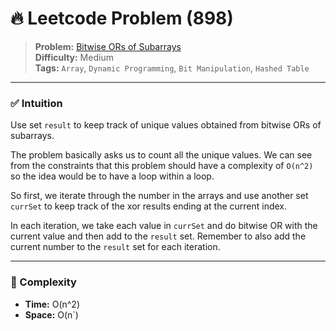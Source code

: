 # 🔥 Leetcode Problem (898)

> **Problem:** [Bitwise ORs of Subarrays](https://leetcode.com/problems/bitwise-ors-of-subarrays/)<br />
> **Difficulty:** Medium<br/>
> **Tags:** `Array`, `Dynamic Programming`, `Bit Manipulation`, `Hashed Table`

---

### ✅ Intuition

Use set `result` to keep track of unique values obtained from bitwise ORs of subarrays.

The problem basically asks us to count all the unique values. We can see from the constraints that this problem should have a complexity of `O(n^2)` so the idea would be to have a loop within a loop.

So first, we iterate through the number in the arrays and use another set `currSet` to keep track of the xor results ending at the current index.

In each iteration, we take each value in `currSet` and do bitwise OR with the current value and then add to the `result` set. Remember to also add the current number to the `result` set for each iteration.

---

### 🧪 Complexity

- **Time:** O(n^2)
- **Space:** O(n`)